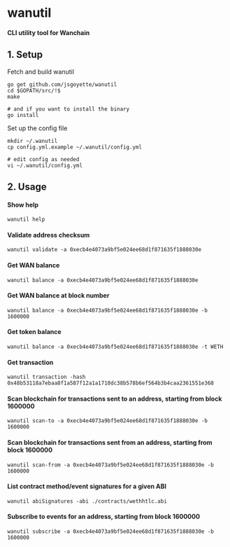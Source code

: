 # wanutil
#### CLI utility tool for Wanchain


## 1. Setup
Fetch and build wanutil
```
go get github.com/jsgoyette/wanutil
cd $GOPATH/src/!$
make

# and if you want to install the binary
go install
```

Set up the config file
```
mkdir ~/.wanutil
cp config.yml.example ~/.wanutil/config.yml

# edit config as needed
vi ~/.wanutil/config.yml
```

## 2. Usage

#### Show help
```
wanutil help
```

#### Validate address checksum
```
wanutil validate -a 0xecb4e4073a9bf5e024ee68d1f871635f1888030e
```

#### Get WAN balance
```
wanutil balance -a 0xecb4e4073a9bf5e024ee68d1f871635f1888030e
```

#### Get WAN balance at block number
```
wanutil balance -a 0xecb4e4073a9bf5e024ee68d1f871635f1888030e -b 1600000
```

#### Get token balance
```
wanutil balance -a 0xecb4e4073a9bf5e024ee68d1f871635f1888030e -t WETH
```

#### Get transaction
```
wanutil transaction -hash 0x48b53118a7ebaa8f1a587f12a1a1710dc38b578b6ef564b3b4caa2361551e368
```

#### Scan blockchain for transactions sent to an address, starting from block 1600000
```
wanutil scan-to -a 0xecb4e4073a9bf5e024ee68d1f871635f1888030e -b 1600000
```

#### Scan blockchain for transactions sent from an address, starting from block 1600000
```
wanutil scan-from -a 0xecb4e4073a9bf5e024ee68d1f871635f1888030e -b 1600000
```

#### List contract method/event signatures for a given ABI
```
wanutil abiSignatures -abi ./contracts/wethhtlc.abi
```

#### Subscribe to events for an address, starting from block 1600000
```
wanutil subscribe -a 0xecb4e4073a9bf5e024ee68d1f871635f1888030e -b 1600000
```
